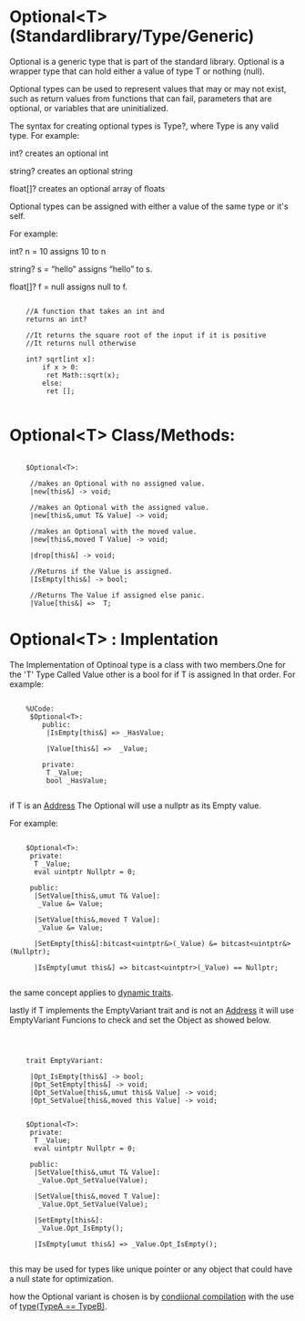# Optional\<T>(Standardlibrary/Type/Generic)

Optional is a generic type that is part of the standard library. Optional<T> is a wrapper type that can hold either a value of type T or nothing (null). 

Optional types can be used to represent values that may or may not exist, such as return values from functions that can fail, parameters that are optional, or variables that are uninitialized.

The syntax for creating optional types is Type?, where Type is any valid type. For example:

int? creates an optional int

string? creates an optional string

float[]? creates an optional array of floats

Optional types can be assigned with either a value of the same type or it's self. 

For example:

int? n = 10 assigns 10 to n

string? s = “hello” assigns “hello” to s.

float[]? f = null assigns null to f.

```

    //A function that takes an int and 
    returns an int?

    //It returns the square root of the input if it is positive
    //It returns null otherwise

    int? sqrt[int x]:
        if x > 0:
         ret Math::sqrt(x);
        else:
         ret [];
    
```

# Optional\<T> Class/Methods: 

```

    $Optional<T>:

     //makes an Optional with no assigned value.
     |new[this&] -> void;
     
     //makes an Optional with the assigned value.
     |new[this&,umut T& Value] -> void;
 
     //makes an Optional with the moved value.
     |new[this&,moved T Value] -> void;

     |drop[this&] -> void;

     //Returns if the Value is assigned.
     |IsEmpty[this&] -> bool;

     //Returns The Value if assigned else panic.
     |Value[this&] =>  T;

```

# Optional\<T> : Implentation

The Implementation of Optinoal type is a class with two members.One for the 'T' Type Called Value other is a bool for if T is assigned In that order.
For example:
```

    %UCode:
     $Optional<T>:
        public:
         |IsEmpty[this&] => _HasValue;

         |Value[this&] =>  _Value;

        private:
         T _Value;
         bool _HasValue;


```

if T is an [Address](../../../SyntaxAndSeamantics/Concepts/Address.md) The Optional will use a nullptr as its Empty value.

For example:
```

    $Optional<T>:
     private:
      T _Value;
      eval uintptr Nullptr = 0;

     public:
      |SetValue[this&,umut T& Value]:
       _Value &= Value;

      |SetValue[this&,moved T Value]:
       _Value &= Value;

      |SetEmpty[this&]:bitcast<uintptr&>(_Value) &= bitcast<uintptr&>(Nullptr);

      |IsEmpty[umut this&] => bitcast<uintptr>(_Value) == Nullptr;


```

the same concept applies to [dynamic traits](../../../SyntaxAndSeamantics/Keywords/dynamic.md).

lastly if T implements the EmptyVariant trait and is not an [Address](../../../SyntaxAndSeamantics/Concepts/Address.md) it will use EmptyVariant Funcions to check and set the Object as showed below.


```


    
    trait EmptyVariant:
     
     |Opt_IsEmpty[this&] -> bool;
     |Opt_SetEmpty[this&] -> void;
     |Opt_SetValue[this&,umut this& Value] -> void;
     |Opt_SetValue[this&,moved this Value] -> void;


    $Optional<T>:
     private:
      T _Value;
      eval uintptr Nullptr = 0;

     public:
      |SetValue[this&,umut T& Value]:
       _Value.Opt_SetValue(Value);

      |SetValue[this&,moved T Value]:
       _Value.Opt_SetValue(Value);

      |SetEmpty[this&]:
       _Value.Opt_IsEmpty();
    
      |IsEmpty[umut this&] => _Value.Opt_IsEmpty();


```

this may be used for types like unique pointer or any object that could have a null state for optimization.

how the Optional variant is chosen is by [condiional compilation](../../../SyntaxAndSeamantics/Concepts/conditional%20compliation.md) with the use of [type(TypeA == TypeB)](../../../SyntaxAndSeamantics/Keywords/type.md).